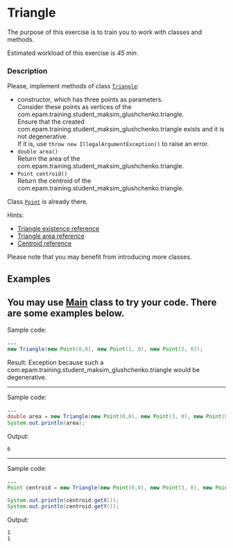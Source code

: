 # Triangle

The purpose of this exercise is to train you to work with classes and methods.

Estimated workload of this exercise is _45 min_.

### Description

Please, implement methods of class [`Triangle`](src/main/java/com/epam/rd/autotasks/triangle/Triangle.java):

* constructor, which has three points as parameters.\
  Consider these points as vertices of the com.epam.training.student_maksim_glushchenko.triangle.\
  Ensure that the created com.epam.training.student_maksim_glushchenko.triangle exists and it is not degenerative.\
  If it is, use `throw new IllegalArgumentException()` to raise an error.
* `double area()`\
  Return the area of the com.epam.training.student_maksim_glushchenko.triangle.
* `Point centroid()`\
  Return the centroid of the com.epam.training.student_maksim_glushchenko.triangle.

Class [`Point`](src/main/java/com/epam/rd/autotasks/triangle/Point.java) is already there.

Hints:
* [Triangle existence reference](https://en.wikipedia.org/wiki/Triangle#Existence_of_a_triangle)
* [Triangle area reference](https://en.wikipedia.org/wiki/Triangle#Computing_the_area_of_a_triangle)
* [Centroid reference](https://en.wikipedia.org/wiki/Centroid)

Please note that you may benefit from introducing more classes.
 
## Examples
You may use [Main](src/test/java/com/epam/rd/autotasks/triangle/Main.java) class to try your code.
There are some examples below.
---
Sample code:
```java
...
new Triangle(new Point(0,0), new Point(1, 0), new Point(2, 0));
```

Result: Exception because such a com.epam.training.student_maksim_glushchenko.triangle would be degenerative.

---
Sample code:
```java
...
double area = new Triangle(new Point(0,0), new Point(3, 0), new Point(0, 4)).area();
System.out.println(area);
```

Output:

```
6
```

---
Sample code:
```java
...
Point centroid = new Triangle(new Point(0,0), new Point(3, 0), new Point(0, 3)).centroid();

System.out.println(centroid.getX());
System.out.println(centroid.getY());
```

Output:

```
1
1
```
